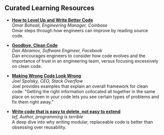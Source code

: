 ## Curated Learning Resources

- **[How to Level Up and Write Better Code](https://omarish.com/2019/09/16/write-better-code.html)**  
  *Omar Bohsali, Engineering Manager, Coinbase*  
  Omar steps through how engineers can improve by reading source code.

- **[Goodbye, Clean Code](https://overreacted.io/goodbye-clean-code/)**  
  *Dan Abramov, Software Engineer, Facebook*  
  Dan encourages engineers to consider how code evolves and the importance of trust in an engineering team, versus focusing excessively on clean code.

- **[Making Wrong Code Look Wrong](https://www.joelonsoftware.com/2005/05/11/making-wrong-code-look-wrong/)**  
  *Joel Spolsky, CEO, Stack Overflow*  
  Joel provides examples that explain an overall framework for clean code: "Getting the right information collocated all together in the same place on screen in your code lets you see certain types of problems and fix them right away."

- **[Write code that is easy to delete, not easy to extend](https://programmingisterrible.com/post/139222674273/write-code-that-is-easy-to-delete-not-easy-to)**  
  *tef, Author, programming is terrible*  
  A deep dive into why writing modular, replaceable code is better than obsessing over reusability.
